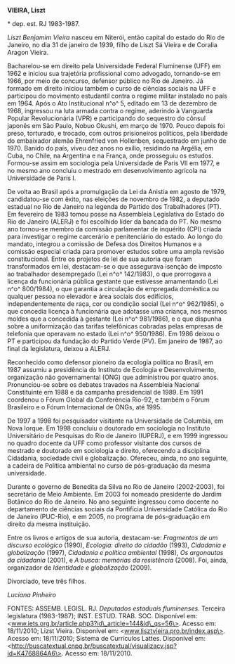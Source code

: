 **VIEIRA, Liszt**

\* dep. est. RJ 1983-1987.

*Liszt Benjamim Vieira* nasceu em Niterói, então capital do estado do
Rio de Janeiro, no dia 31 de janeiro de 1939, filho de Liszt Sá Vieira e
de Coralia Aragon Vieira.

Bacharelou-se em direito pela Universidade Federal Fluminense (UFF) em
1962 e iniciou sua trajetória profissional como advogado, tornando-se em
1966, por meio de concurso, defensor público no Rio de Janeiro. Já
formado em direito iniciou também o curso de ciências sociais na UFF e
participou do movimento estudantil contra o regime militar instalado no
país em 1964. Após o Ato Institucional n^o^ 5, editado em 13 de dezembro
de 1968, ingressou na luta armada contra o regime, aderindo à Vanguarda
Popular Revolucionária (VPR) e participando do sequestro do cônsul
japonês em São Paulo, Nobuo Okushi, em março de 1970. Pouco depois foi
preso, torturado, e trocado, com outros prisioneiros políticos, pela
liberdade do embaixador alemão Ehrenfried von Hollenben, sequestrado em
junho de 1970. Banido do país, viveu dez anos no exílio, residindo na
Argélia, em Cuba, no Chile, na Argentina e na França, onde prosseguiu os
estudos. Formou-se assim em sociologia pela Universidade de Paris VII em
1977, e no mesmo ano concluiu o mestrado em desenvolvimento agrícola na
Universidade de Paris I.

De volta ao Brasil após a promulgação da Lei da Anistia em agosto de
1979, candidatou-se com êxito, nas eleições de novembro de 1982, a
deputado estadual no Rio de Janeiro na legenda do Partido dos
Trabalhadores (PT). Em fevereiro de 1983 tomou posse na Assembleia
Legislativa do Estado do Rio de Janeiro (ALERJ) e foi escolhido líder da
bancada do PT. No mesmo ano tornou-se membro da comissão parlamentar de
inquérito (CPI) criada para investigar o regime carcerário e
penitenciário do estado. Ao longo do mandato, integrou a comissão de
Defesa dos Direitos Humanos e a comissão especial criada para promover
estudos sobre uma ampla revisão constitucional. Entre os projetos de lei
de sua autoria que foram transformados em lei, destacam-se o que
assegurava isenção de imposto ao trabalhador desempregado (Lei n^o^
142/1983), o que prorrogava a licença da funcionária pública gestante
que estivesse amamentando (Lei n^o^ 800/1984), o que garantia a
circulação de empregada doméstica ou qualquer pessoa no elevador e área
sociais dos edifícios, independentemente de raça, cor ou condição social
(Lei n^o^ 962/1985), o que concedia licença à funcionária que adotasse
uma criança, nos mesmos moldes que a concedida à gestante (Lei n^o^
981/1986), e o que dispunha sobre a uniformização das tarifas
telefônicas cobradas pelas empresas de telefonia que operavam no estado
(Lei n^o^ 950/1986). Em 1986 deixou o PT e participou da fundação do
Partido Verde (PV). Em janeiro de 1987, ao final da legislatura, deixou
a ALERJ.

Reconhecido como defensor pioneiro da ecologia política no Brasil, em
1987 assumiu a presidência do Instituto de Ecologia e Desenvolvimento,
organização não governamental (ONG) que administrou por quatro anos.
Pronunciou-se sobre os debates travados na Assembleia Nacional
Constituinte em 1988 e da campanha presidencial de 1989. Em 1991
coordenou o Fórum Global da Conferência Rio-92, e também o Fórum
Brasileiro e o Fórum Internacional de ONGs, até 1995.

De 1997 a 1998 foi pesquisador visitante na Universidade de Columbia, em
Nova Iorque. Em 1998 concluiu o doutorado em sociologia no Instituto
Universitário de Pesquisas do Rio de Janeiro (IUPERJ), e em 1999
ingressou no quadro docente da UFF como professor visitante dos cursos
de mestrado e doutorado em sociologia e direito, oferecendo a disciplina
Cidadania, sociedade civil e globalização. Ofereceu, ainda, no ano
seguinte, a cadeira de Política ambiental no curso de pós-graduação da
mesma universidade.

Durante o governo de Benedita da Silva no Rio de Janeiro (2002-2003),
foi secretário de Meio Ambiente. Em 2003 foi nomeado presidente do
Jardim Botânico do Rio de Janeiro. No ano seguinte ingressou como
docente no departamento de ciências sociais da Pontifícia Universidade
Católica do Rio de Janeiro (PUC-Rio), e em 2005, no programa de
pós-graduação em direito da mesma instituição.

Entre os livros e artigos de sua autoria, destacam-se: *Fragmentos de um
discurso ecológico* (1990), *Ecologia: direito do cidadão* (1993),
*Cidadania e globalização* (1997), *Cidadania e política ambiental*
(1998), *Os argonautas da cidadania* (2001), e *A busca: memórias da
resistência* (2008). Foi, ainda, organizador de *Identidade e
globalização* (2009).

Divorciado, teve três filhos.

*Luciana Pinheiro*

FONTES: ASSEMB. LEGISL. RJ. *Deputados estaduais fluminenses*. Terceira
legislatura (1983-1987); INST. ESTUD. TRAB. SOC. Disponível em:
\<www.iets.org.br/article.php3?id\_article=144&id\_qs=56\>. Acesso em:
18/11/2010; Lizst Vieira. Disponível em:
\<www.lisztvieira.pro.br/index.asp\>. Acesso em: 18/11/2010; Sistema de
Currículos Lattes. Disponível em:
\<http://buscatextual.cnpq.br/buscatextual/visualizacv.jsp?id=K4768864A6\>.
Acesso em: 18/11/2010.
